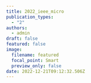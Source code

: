 ```yaml
---
title: 2022_ieee_micro
publication_types:
  - "2"
authors:
  - admin
draft: false
featured: false
image:
  filename: featured
  focal_point: Smart
  preview_only: false
date: 2022-12-21T09:12:32.506Z
---
```

